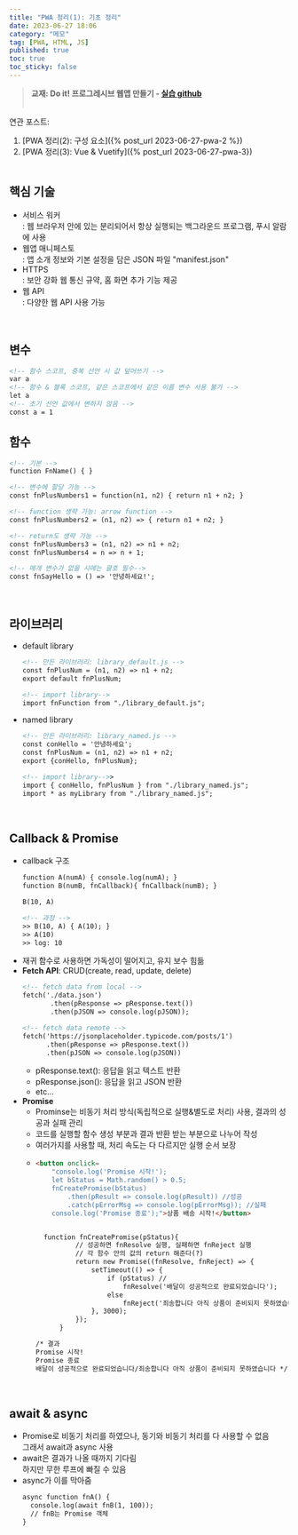 ```yaml
---
title: "PWA 정리(1): 기초 정리"
date: 2023-06-27 18:06
category: "메모"
tag: [PWA, HTML, JS]
published: true
toc: true
toc_sticky: false
---
```

> **교재: Do it! 프로그레시브 웹앱 만들기 - [실습 github](https://github.com/codedesign-webapp)**
<br><br>

연관 포스트: 
1. [PWA 정리(2): 구성 요소]({% post_url 2023-06-27-pwa-2 %})
2. [PWA 정리(3): Vue & Vuetify]({% post_url 2023-06-27-pwa-3})
<br><br>

## **핵심 기술**
- 서비스 워커<br>
  : 웹 브라우저 안에 있는 분리되어서 항상 실행되는 백그라운드 프로그램, 푸시 알람에 사용 
- 웹앱 매니페스토<br>
  : 앱 소개 정보와 기본 설정을 담은 JSON 파일 "manifest.json"
- HTTPS<br>
  : 보안 강화 웹 통신 규약, 홈 화면 추가 기능 제공
- 웹 API<br>
  : 다양한 웹 API 사용 가능

<br>

## **변수**
```html
<!-- 함수 스코프, 중복 선언 시 값 덮어쓰기 -->
var a
<!-- 함수 & 블록 스코프, 같은 스코프에서 같은 이름 변수 사용 불가 -->
let a 
<!-- 초기 선언 값에서 변하지 않음 -->
const a = 1
```

## **함수**
    
```html
<!-- 기본 -->
function FnName() { }

<!-- 변수에 할당 가능 -->     
const fnPlusNumbers1 = function(n1, n2) { return n1 + n2; }

<!-- function 생략 가능: arrow function -->
const fnPlusNumbers2 = (n1, n2) => { return n1 + n2; }

<!-- return도 생략 가능 -->
const fnPlusNumbers3 = (n1, n2) => n1 + n2;
const fnPlusNumbers4 = n => n + 1;

<!-- 매개 변수가 없을 시에는 괄호 필수-->
const fnSayHello = () => '안녕하세요!';
```
    
<br>

## **라이브러리**
- default library
    
    ```html
    <!-- 만든 라이브러리: library_default.js -->
    const fnPlusNum = (n1, n2) => n1 + n2;
    export default fnPlusNum;
    
    <!-- import library-->
    import fnFunction from "./library_default.js";
    ```
        
- named library
    
    ```html
    <!-- 만든 라이브러리: library_named.js -->
    const conHello = '안녕하세요';
    const fnPlusNum = (n1, n2) => n1 + n2;
    export {conHello, fnPlusNum};
    
    <!-- import library-->>
    import { conHello, fnPlusNum } from "./library_named.js";
    import * as myLibrary from "./library_named.js";
    ```
    
<br>

## **Callback & Promise**
- callback 구조
    ```html
    function A(numA) { console.log(numA); }
    function B(numB, fnCallback){ fnCallback(numB); }

    B(10, A)

    <!-- 과정 -->
    >> B(10, A) { A(10); }
    >> A(10)
    >> log: 10
    ```
- 재귀 함수로 사용하면 가독성이 떨어지고, 유지 보수 힘듦
- **Fetch API**: CRUD(create, read, update, delete)
    ```html
    <!-- fetch data from local -->
    fetch('./data.json')
           .then(pResponse => pResponse.text())
           .then(pJSON => console.log(pJSON));

    <!-- fetch data remote -->
    fetch('https://jsonplaceholder.typicode.com/posts/1')
          .then(pResponse => pResponse.text())
          .then(pJSON => console.log(pJSON))
    ```
    - pResponse.text(): 응답을 읽고 텍스트 반환
    - pResponse.json(): 응답을 읽고 JSON 반환
    - etc...
- **Promise**<br>
    - Prominse는 비동기 처리 방식(독립적으로 실행&별도로 처리) 사용, 결과의 성공과 실패 관리
    - 코드를 실행할 함수 생성 부분과 결과 반환 받는 부분으로 나누어 작성
    - 여러가지를 사용할 때, 처리 속도는 다 다르지만 실행 순서 보장
    - ```html
      <button onclick=
          "console.log('Promise 시작!');
          let bStatus = Math.random() > 0.5;
          fnCreatePromise(bStatus)
              .then(pResult => console.log(pResult)) //성공
              .catch(pErrorMsg => console.log(pErrorMsg)); //실패
          console.log('Promise 종료');">상품 배송 시작!</button>


        function fnCreatePromise(pStatus){
                // 성공하면 fnResolve 실행, 실패하면 fnReject 실행
                // 각 함수 안의 값의 return 해준다(?)
                return new Promise((fnResolve, fnReject) => {
                    setTimeout(() => {
                        if (pStatus) //
                            fnResolve('배달이 성공적으로 완료되었습니다');
                        else 
                            fnReject('죄송합니다 아직 상품이 준비되지 못하였습니다');
                    }, 3000);
                });
            }

      /* 결과 
      Promise 시작!
      Promise 종료
      배달이 성공적으로 완료되었습니다/죄송합니다 아직 상품이 준비되지 못하였습니다 */
      ```

<br>

## **await & async**
- Promise로 비동기 처리를 하였으나, 동기와 비동기 처리를 다 사용할 수 없음<br> 그래서 await과 async 사용 
- await은 결과가 나올 때까지 기다림<br> 
  하지만 무한 루프에 빠질 수 있음
- async가 이를 막아줌<br>
  ```html
  async function fnA() {
    console.log(await fnB(1, 100));
    // fnB는 Promise 객체
  }
  ```
